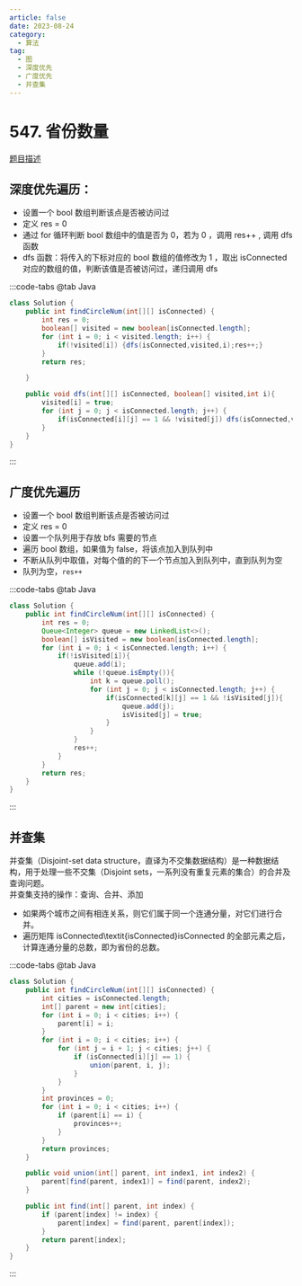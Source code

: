 ```yaml
---
article: false
date: 2023-08-24
category: 
  - 算法
tag: 
  - 图
  - 深度优先
  - 广度优先
  - 并查集
---
```


# 547. 省份数量


<Badge text="中等" type="warning" vertical="middle" />

[题目描述](https://leetcode.cn/problems/number-of-provinces/description/?envType=study-plan-v2&envId=leetcode-75)
 

## 深度优先遍历：
- 设置一个 bool 数组判断该点是否被访问过
- 定义 res = 0
- 通过 for 循环判断 bool 数组中的值是否为 0，若为 0 ，调用 res++ , 调用 dfs 函数
- dfs 函数：将传入的下标对应的 bool 数组的值修改为 1 ，取出 isConnected 对应的数组的值，判断该值是否被访问过，递归调用 dfs

:::code-tabs
@tab Java
```java
class Solution {
    public int findCircleNum(int[][] isConnected) {
        int res = 0;
        boolean[] visited = new boolean[isConnected.length];
        for (int i = 0; i < visited.length; i++) {
            if(!visited[i]) {dfs(isConnected,visited,i);res++;}
        }
        return res;

    }

    public void dfs(int[][] isConnected, boolean[] visited,int i){
        visited[i] = true;
        for (int j = 0; j < isConnected.length; j++) {
            if(isConnected[i][j] == 1 && !visited[j]) dfs(isConnected,visited,j);
        }
    }
}
```
:::

## 广度优先遍历
- 设置一个 bool 数组判断该点是否被访问过
- 定义 res = 0
- 设置一个队列用于存放 bfs 需要的节点
- 遍历 bool 数组，如果值为 false，将该点加入到队列中
- 不断从队列中取值，对每个值的的下一个节点加入到队列中，直到队列为空
- 队列为空，`res++`

:::code-tabs
@tab Java
```java
class Solution {
    public int findCircleNum(int[][] isConnected) {
        int res = 0;
        Queue<Integer> queue = new LinkedList<>();
        boolean[] isVisited = new boolean[isConnected.length];
        for (int i = 0; i < isConnected.length; i++) {
            if(!isVisited[i]){
                queue.add(i);
                while (!queue.isEmpty()){
                    int k = queue.poll();
                    for (int j = 0; j < isConnected.length; j++) {
                        if(isConnected[k][j] == 1 && !isVisited[j]){
                            queue.add(j);
                            isVisited[j] = true;
                        }
                    }
                }
                res++;
            }
        }
        return res;
    }
}
```
:::

## 并查集

并查集（Disjoint-set data structure，直译为不交集数据结构）是一种数据结构，用于处理一些不交集（Disjoint sets，一系列没有重复元素的集合）的合并及查询问题。  
并查集支持的操作：查询、合并、添加

- 如果两个城市之间有相连关系，则它们属于同一个连通分量，对它们进行合并。
- 遍历矩阵 isConnected\textit{isConnected}isConnected 的全部元素之后，计算连通分量的总数，即为省份的总数。


:::code-tabs
@tab Java
```java
class Solution {
    public int findCircleNum(int[][] isConnected) {
        int cities = isConnected.length;
        int[] parent = new int[cities];
        for (int i = 0; i < cities; i++) {
            parent[i] = i;
        }
        for (int i = 0; i < cities; i++) {
            for (int j = i + 1; j < cities; j++) {
                if (isConnected[i][j] == 1) {
                    union(parent, i, j);
                }
            }
        }
        int provinces = 0;
        for (int i = 0; i < cities; i++) {
            if (parent[i] == i) {
                provinces++;
            }
        }
        return provinces;
    }

    public void union(int[] parent, int index1, int index2) {
        parent[find(parent, index1)] = find(parent, index2);
    }

    public int find(int[] parent, int index) {
        if (parent[index] != index) {
            parent[index] = find(parent, parent[index]);
        }
        return parent[index];
    }
}
```
:::








